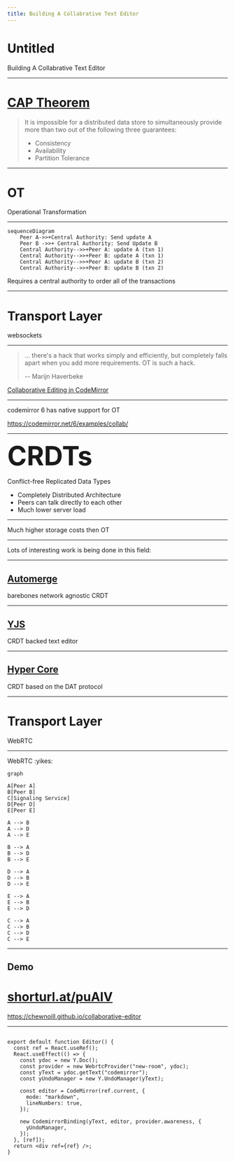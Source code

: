 ```yaml
---
title: Building A Collabrative Text Editor
---
```


# Untitled

Building A Collabrative Text Editor

---

# [CAP Theorem](https://en.wikipedia.org/wiki/CAP_theorem)

> <div style="text-align: left">
>
> It is impossible for a distributed 
> data store to simultaneously provide 
> more than two out of the following 
> three guarantees:
>
>
> * Consistency
> * Availability 
> * Partition Tolerance
> </div>

---

<div style="text-align: left">

# OT

Operational Transformation

</div>
  
---

```mermaid
sequenceDiagram
    Peer A->>+Central Authority: Send update A
    Peer B ->>+ Central Authority: Send Update B
    Central Authority-->>+Peer A: update A (txn 1)
    Central Authority-->>+Peer B: update A (txn 1)
    Central Authority-->>+Peer A: update B (txn 2)
    Central Authority-->>+Peer B: update B (txn 2)      
```  

Requires a central authority to order all of the transactions

---

# Transport Layer

websockets

---

> ... there's a hack that works simply and efficiently, 
> but completely falls apart when you add more 
> requirements. OT is such a hack.
>
> -- Marijn Haverbeke


[Collaborative Editing in CodeMirror](https://marijnhaverbeke.nl/blog/collaborative-editing-cm.html)

---

codemirror 6 has native support for OT

https://codemirror.net/6/examples/collab/

---

<strong style="font-size:60px">CRDTs</strong>

Conflict-free Replicated Data Types

* Completely Distributed Architecture
* Peers can talk directly to each other
* Much lower server load

---

Much higher storage costs then OT

---

Lots of interesting work is being done in this field:

---

## [Automerge](https://github.com/automerge/automerge)

barebones network agnostic CRDT

---

## [YJS](https://github.com/yjs/yjs)

CRDT backed text editor

---

## [Hyper Core](https://hypercore-protocol.org/)

CRDT based on the DAT protocol

---

# Transport Layer

WebRTC

---

WebRTC :yikes:

```mermaid
graph

A[Peer A]
B[Peer B]
C[Signaling Service]
D[Peer D]
E[Peer E]

A --> B
A --> D
A --> E

B --> A
B --> D
B --> E

D --> A
D --> B
D --> E

E --> A
E --> B
E --> D

C --> A
C --> B
C --> D
C --> E 

```  

---

## Demo

# [shorturl.at/puAIV](https://shorturl.at/puAIV)

https://chewnoill.github.io/collaborative-editor



---

<pre><code data-line-numbers="5|6|7|10-13|15-17|">
export default function Editor() {
  const ref = React.useRef();
  React.useEffect(() => {
    const ydoc = new Y.Doc();
    const provider = new WebrtcProvider("new-room", ydoc);
    const yText = ydoc.getText("codemirror");
    const yUndoManager = new Y.UndoManager(yText);
    
    const editor = CodeMirror(ref.current, {
      mode: "markdown",
      lineNumbers: true,
    });

    new CodemirrorBinding(yText, editor, provider.awareness, {
      yUndoManager,
    });
  }, [ref]);
  return &lt;div ref={ref} />;
}
</code></pre>
